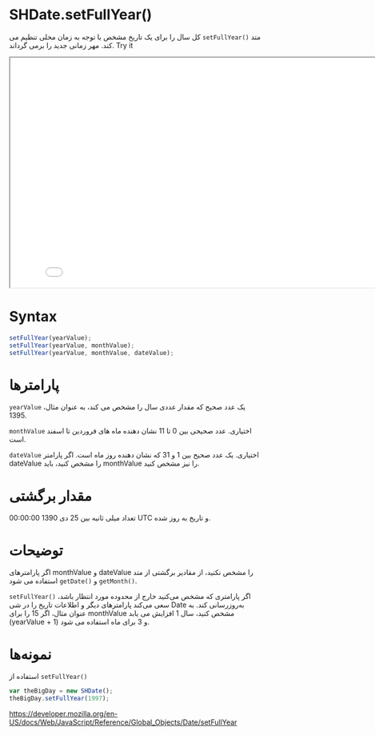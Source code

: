 # SHDate.setFullYear()

متد <code dir="ltr">setFullYear()</code> کل سال را برای یک تاریخ مشخص با توجه به زمان محلی تنظیم می کند. مهر زمانی جدید را برمی گرداند.
Try it

<iframe style="width: 830px; height: 460px;" src="/SHDateTime-js/examples/live.html?function=getHours" title="MDN Web Docs Interactive Example" loading="lazy"></iframe>
<br/>

# Syntax

```js
setFullYear(yearValue);
setFullYear(yearValue, monthValue);
setFullYear(yearValue, monthValue, dateValue);
```

# پارامترها

<code dir="ltr">yearValue</code>
یک عدد صحیح که مقدار عددی سال را مشخص می کند، به عنوان مثال، 1395.

<code dir="ltr">monthValue</code>
اختیاری. عدد صحیحی بین 0 تا 11 نشان دهنده ماه های فروردین تا اسفند است.

<code dir="ltr">dateValue</code>
اختیاری. یک عدد صحیح بین 1 و 31 که نشان دهنده روز ماه است. اگر پارامتر dateValue را مشخص کنید، باید monthValue را نیز مشخص کنید.

# مقدار برگشتی

تعداد میلی ثانیه بین 25 دی 1390 00:00:00 UTC و تاریخ به روز شده.

# توضیحات

اگر پارامترهای monthValue و dateValue را مشخص نکنید، از مقادیر برگشتی از متد <code dir="ltr">getMonth()</code> و <code dir="ltr">getDate()</code> استفاده می شود.

اگر پارامتری که مشخص می‌کنید خارج از محدوده مورد انتظار باشد، <code dir="ltr">setFullYear()</code> سعی می‌کند پارامترهای دیگر و اطلاعات تاریخ را در شی Date به‌روزرسانی کند. به عنوان مثال، اگر 15 را برای monthValue مشخص کنید، سال 1 افزایش می یابد (yearValue + 1) و 3 برای ماه استفاده می شود.

# نمونه‌ها

استفاده از <code dir="ltr">setFullYear()</code>

```js
var theBigDay = new SHDate();
theBigDay.setFullYear(1997);
```

https://developer.mozilla.org/en-US/docs/Web/JavaScript/Reference/Global_Objects/Date/setFullYear
